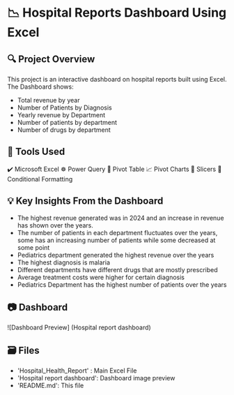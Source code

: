 # 📉 Hospital Reports Dashboard Using Excel
## 🔍 Project Overview
This project is an interactive dashboard on hospital reports built using Excel. The Dashboard shows:
- Total revenue by year
- Number of Patients by Diagnosis
- Yearly revenue by Department
- Number of patients by department
- Number of drugs by department

## 🧰 Tools Used
✔️  Microsoft Excel
☸️ Power Query
📌 Pivot Table
📈 Pivot Charts
📌 Slicers
🎨 Conditional Formatting

## 💡 Key Insights From the Dashboard 
- The highest revenue generated was in 2024 and an increase in revenue has shown over the years.
- The number of patients in each department fluctuates over the years, some has an increasing number of patients while some decreased at some point
- Pediatrics department generated the highest revenue over the years
- The highest diagnosis is malaria
- Different departments have different drugs that are mostly prescribed
- Average treatment costs were higher for certain diagnosis
- Pediatrics Department has the highest number of patients over the years

## 📷 Dashboard 
![Dashboard Preview] (Hospital report dashboard)

## 🗃️ Files 
- 'Hospital_Health_Report' : Main Excel File
- 'Hospital report dashboard': Dashboard image preview
- 'README.md': This file
